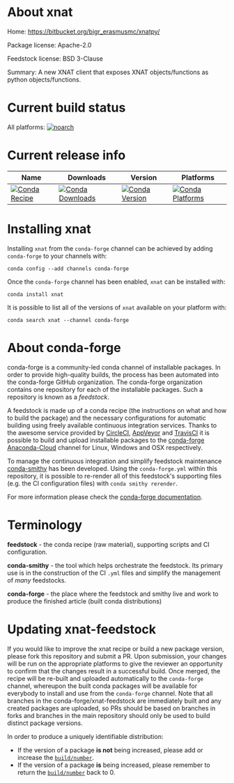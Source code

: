 About xnat
==========

Home: https://bitbucket.org/bigr_erasmusmc/xnatpy/

Package license: Apache-2.0

Feedstock license: BSD 3-Clause

Summary: A new XNAT client that exposes XNAT objects/functions as python objects/functions.



Current build status
====================

All platforms:
[![noarch](https://img.shields.io/circleci/project/github/conda-forge/xnat-feedstock/master.svg?label=noarch)](https://circleci.com/gh/conda-forge/xnat-feedstock)

Current release info
====================

| Name | Downloads | Version | Platforms |
| --- | --- | --- | --- |
| [![Conda Recipe](https://img.shields.io/badge/recipe-xnat-green.svg)](https://anaconda.org/conda-forge/xnat) | [![Conda Downloads](https://img.shields.io/conda/dn/conda-forge/xnat.svg)](https://anaconda.org/conda-forge/xnat) | [![Conda Version](https://img.shields.io/conda/vn/conda-forge/xnat.svg)](https://anaconda.org/conda-forge/xnat) | [![Conda Platforms](https://img.shields.io/conda/pn/conda-forge/xnat.svg)](https://anaconda.org/conda-forge/xnat) |

Installing xnat
===============

Installing `xnat` from the `conda-forge` channel can be achieved by adding `conda-forge` to your channels with:

```
conda config --add channels conda-forge
```

Once the `conda-forge` channel has been enabled, `xnat` can be installed with:

```
conda install xnat
```

It is possible to list all of the versions of `xnat` available on your platform with:

```
conda search xnat --channel conda-forge
```


About conda-forge
=================

conda-forge is a community-led conda channel of installable packages.
In order to provide high-quality builds, the process has been automated into the
conda-forge GitHub organization. The conda-forge organization contains one repository
for each of the installable packages. Such a repository is known as a *feedstock*.

A feedstock is made up of a conda recipe (the instructions on what and how to build
the package) and the necessary configurations for automatic building using freely
available continuous integration services. Thanks to the awesome service provided by
[CircleCI](https://circleci.com/), [AppVeyor](http://www.appveyor.com/)
and [TravisCI](https://travis-ci.org/) it is possible to build and upload installable
packages to the [conda-forge](https://anaconda.org/conda-forge)
[Anaconda-Cloud](http://docs.anaconda.org/) channel for Linux, Windows and OSX respectively.

To manage the continuous integration and simplify feedstock maintenance
[conda-smithy](http://github.com/conda-forge/conda-smithy) has been developed.
Using the ``conda-forge.yml`` within this repository, it is possible to re-render all of
this feedstock's supporting files (e.g. the CI configuration files) with ``conda smithy rerender``.

For more information please check the [conda-forge documentation](https://conda-forge.org/docs/).

Terminology
===========

**feedstock** - the conda recipe (raw material), supporting scripts and CI configuration.

**conda-smithy** - the tool which helps orchestrate the feedstock.
                   Its primary use is in the construction of the CI ``.yml`` files
                   and simplify the management of *many* feedstocks.

**conda-forge** - the place where the feedstock and smithy live and work to
                  produce the finished article (built conda distributions)


Updating xnat-feedstock
=======================

If you would like to improve the xnat recipe or build a new
package version, please fork this repository and submit a PR. Upon submission,
your changes will be run on the appropriate platforms to give the reviewer an
opportunity to confirm that the changes result in a successful build. Once
merged, the recipe will be re-built and uploaded automatically to the
`conda-forge` channel, whereupon the built conda packages will be available for
everybody to install and use from the `conda-forge` channel.
Note that all branches in the conda-forge/xnat-feedstock are
immediately built and any created packages are uploaded, so PRs should be based
on branches in forks and branches in the main repository should only be used to
build distinct package versions.

In order to produce a uniquely identifiable distribution:
 * If the version of a package **is not** being increased, please add or increase
   the [``build/number``](http://conda.pydata.org/docs/building/meta-yaml.html#build-number-and-string).
 * If the version of a package **is** being increased, please remember to return
   the [``build/number``](http://conda.pydata.org/docs/building/meta-yaml.html#build-number-and-string)
   back to 0.